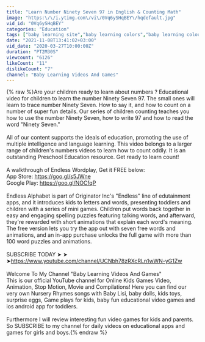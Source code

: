 ```yaml
---
title: "Learn Number Ninety Seven 97 in English & Counting Math"
image: "https:\/\/i.ytimg.com\/vi\/0Vq6ySHqBEY\/hqdefault.jpg"
vid_id: "0Vq6ySHqBEY"
categories: "Education"
tags: ["baby learning site","baby learning colors","baby learning colours"]
date: "2021-11-08T13:41:02+03:00"
vid_date: "2020-03-27T10:00:00Z"
duration: "PT2M30S"
viewcount: "6126"
likeCount: "11"
dislikeCount: "7"
channel: "Baby Learning Videos And Games"
---
```

{% raw %}Are your children ready to learn about numbers ?  Educational video for children to learn the number Ninety Seven 97. The small ones will learn to trace number Ninety Seven. How to say it, and how to count on a number of super fun details. Our series of children counting teaches you how to use the number Ninety Seven, how to write 97 and how to read the word &quot;Ninety Seven.&quot;  <br /><br />All of our content supports the ideals of education, promoting the use of multiple intelligence and language learning. This video belongs to a larger range of children's numbers videos to learn how to count oddly. It is an outstanding Preschool Education resource. Get ready to learn count!<br /><br />A walkthrough of Endless Wordplay, Get it FREE below:<br />App Store: <a rel="nofollow" target="blank" href="https://goo.gl/s5JWne">https://goo.gl/s5JWne</a><br />Google Play: <a rel="nofollow" target="blank" href="https://goo.gl/NOCfqP">https://goo.gl/NOCfqP</a><br /><br />Endless Alphabet is part of Originator Inc's &quot;Endless&quot; line of edutainment apps, and it introduces kids to letters and words, presenting toddlers and children with a series of mini games. Children put words back together in easy and engaging spelling puzzles featuring talking words, and afterward, they're rewarded with short animations that explain each word's meaning. The free version lets you try the app out with seven free words and animations, and an in-app purchase unlocks the full game with more than 100 word puzzles and animations.<br /><br />SUBSCRIBE TODAY ➤ ➤ ➤<a rel="nofollow" target="blank" href="https://www.youtube.com/channel/UCNbh78zRXcRLn1wWN-yG1Zw">https://www.youtube.com/channel/UCNbh78zRXcRLn1wWN-yG1Zw</a><br /><br />Welcome To My Channel &quot;Baby Learning Videos And Games&quot;<br />This is our official YouTube channel for Online Kids Games Video, Animation, Stop Motion, Movie and Compilations! Here you can find our very own Nursery Rhymes songs with Baby Lisi, baby dolls, kids toys, surprise eggs, Game plays for kids, baby fun educational video games and ios android app for toddlers.<br /> <br />Furthermore I will review interesting fun video games for kids and parents. <br />So SUBSCRIBE to my channel for daily videos on educational apps and games for girls and boys.{% endraw %}
